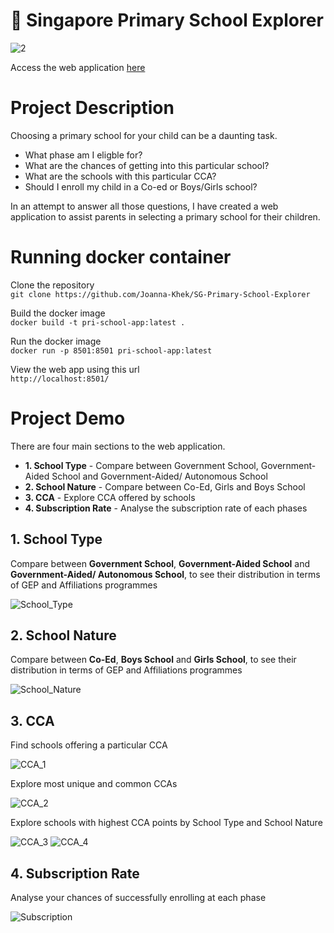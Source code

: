 # :school: Singapore Primary School Explorer

![2](https://github.com/Joanna-Khek/SG-Primary-School-Explorer/assets/53141849/9d95017d-5521-4f1e-beb0-48913c2ba88d)

Access the web application [here](https://joanna-khek-sg-primary-school-explorer-about-ihz5yn.streamlit.app/)
# Project Description
Choosing a primary school for your child can be a daunting task.
* What phase am I eligble for?
* What are the chances of getting into this particular school?
* What are the schools with this particular CCA?
* Should I enroll my child in a Co-ed or Boys/Girls school?

In an attempt to answer all those questions, I have created a web application to assist parents in selecting a primary school for their children.

# Running docker container
Clone the repository     
```git clone https://github.com/Joanna-Khek/SG-Primary-School-Explorer```   

Build the docker image    
```docker build -t pri-school-app:latest .```   

Run the docker image    
```docker run -p 8501:8501 pri-school-app:latest```

View the web app using this url    
```http://localhost:8501/```


# Project Demo
There are four main sections to the web application.
* **1. School Type** - Compare between Government School, Government-Aided School and Government-Aided/ Autonomous School
* **2. School Nature** - Compare between Co-Ed, Girls and Boys School
* **3. CCA** - Explore CCA offered by schools
* **4. Subscription Rate** - Analyse the subscription rate of each phases

## 1. School Type

Compare between **Government School**, **Government-Aided School** and **Government-Aided/ Autonomous School**, to see their distribution in terms of GEP and Affiliations programmes

![School_Type](https://github.com/Joanna-Khek/SG-Primary-School-Explorer/assets/53141849/571d7d95-e920-46c7-9920-d683caf9f2e5)


## 2. School Nature

Compare between **Co-Ed**, **Boys School** and **Girls School**, to see their distribution in terms of GEP and Affiliations programmes

![School_Nature](https://github.com/Joanna-Khek/SG-Primary-School-Explorer/assets/53141849/b02061e0-a074-4e0b-b6a8-8097ed471307)


## 3. CCA

Find schools offering a particular CCA

![CCA_1](https://github.com/Joanna-Khek/SG-Primary-School-Explorer/assets/53141849/fb04275b-22a9-42bf-8abc-07689ecbe54e)

Explore most unique and common CCAs

![CCA_2](https://github.com/Joanna-Khek/SG-Primary-School-Explorer/assets/53141849/4fe537fe-46ab-43fa-ab92-8f73356302f2)

Explore schools with highest CCA points by School Type and School Nature

![CCA_3](https://github.com/Joanna-Khek/SG-Primary-School-Explorer/assets/53141849/6ad9f5b9-708a-4e3b-8747-829e4ec77d04)
![CCA_4](https://github.com/Joanna-Khek/SG-Primary-School-Explorer/assets/53141849/eb7e0d56-6ce7-49db-9bd1-14745f66be12)


## 4. Subscription Rate

Analyse your chances of successfully enrolling at each phase

![Subscription](https://github.com/Joanna-Khek/SG-Primary-School-Explorer/assets/53141849/f7e98208-f8dc-413f-942e-b2fda88e9588)


